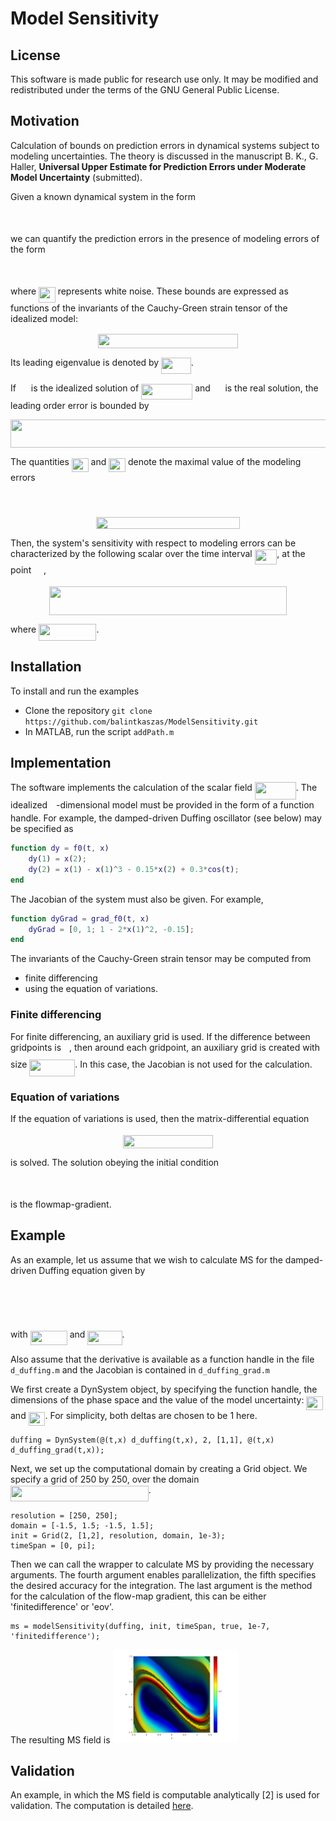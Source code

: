 # Model Sensitivity


## License

This software is made public for research use only. It may be modified and redistributed under the terms of the GNU General Public License.



## Motivation

Calculation of bounds on prediction errors in dynamical systems subject to modeling uncertainties. 
The theory is discussed in the manuscript B. K., G. Haller, __Universal Upper Estimate for Prediction Errors under Moderate Model Uncertainty__ (submitted).

Given a known dynamical system in the form 
<p align="center"><img src="svgs/8ae26bb45da4a1da385d8831c338005d.svg?invert_in_darkmode" align=middle width=393.49880625pt height=16.438356pt/></p>

we can quantify the prediction errors in the presence of modeling errors of the form

<p align="center"><img src="svgs/ae9ecea711fefb62a659a2baba56db9f.svg?invert_in_darkmode" align=middle width=170.88747059999997pt height=16.438356pt/></p>

where <img src="svgs/749e5d74b13d610763eb7779886568ef.svg?invert_in_darkmode" align=middle width=26.66961824999999pt height=24.65753399999998pt/> represents white noise. These bounds are expressed as functions of the invariants of the Cauchy-Green strain tensor of the idealized model:
<p align="center"><img src="svgs/1459bdf98910ccdf3ce84c76ea32948e.svg?invert_in_darkmode" align=middle width=224.35356899999996pt height=23.5253469pt/></p>

Its leading eigenvalue is denoted by <img src="svgs/b68b7fd0730749f66010e7a278f16778.svg?invert_in_darkmode" align=middle width=47.64853334999999pt height=26.085962100000025pt/>.

If <img src="svgs/bcaccb82f389300ad559e9be322690d3.svg?invert_in_darkmode" align=middle width=15.94753544999999pt height=26.76175259999998pt/> is the idealized solution of <img src="svgs/a8cf3097890381cfa1311a7a0838c48f.svg?invert_in_darkmode" align=middle width=82.15744514999999pt height=24.65753399999998pt/> and <img src="svgs/84614bcbba656f441da3dfdd6c082d31.svg?invert_in_darkmode" align=middle width=15.60562409999999pt height=21.839370299999988pt/> is the real solution, the leading order error is bounded by

<p align="center"><img src="svgs/b0e9dffda3866d1b9edeaf4fc6ee3a62.svg?invert_in_darkmode" align=middle width=611.17729035pt height=45.361174649999995pt/></p>

The quantities <img src="svgs/ea26fdf44c4f592467343f74a20a06fa.svg?invert_in_darkmode" align=middle width=26.80375499999999pt height=22.465723500000017pt/> and <img src="svgs/855ac9885de30be8c9d1359561c892b3.svg?invert_in_darkmode" align=middle width=26.80375499999999pt height=22.465723500000017pt/> denote the maximal value of the modeling errors 
<p align="center"><img src="svgs/a2bee8faec81269c3230c77d7966165a.svg?invert_in_darkmode" align=middle width=165.80475779999998pt height=16.438356pt/></p>

<p align="center"><img src="svgs/702ea200c58f41d105b95ee5e2e2f2ab.svg?invert_in_darkmode" align=middle width=230.1787488pt height=18.7598829pt/></p>

Then, the system's sensitivity with respect to modeling errors can be characterized by the following scalar over the time interval <img src="svgs/1036fd308dc681d0e5922e143269d0ce.svg?invert_in_darkmode" align=middle width=35.68498559999999pt height=24.65753399999998pt/>, at the point <img src="svgs/e714a3139958da04b41e3e607a544455.svg?invert_in_darkmode" align=middle width=15.94753544999999pt height=14.15524440000002pt/>, 
<p align="center"><img src="svgs/f6182ea3ade85b84cc667b3a0e098fd7.svg?invert_in_darkmode" align=middle width=379.6676433pt height=45.361174649999995pt/></p>

where <img src="svgs/be923a44af90ca78e993ae8bed6e4a6e.svg?invert_in_darkmode" align=middle width=92.43919904999998pt height=26.76175259999998pt/>.

## Installation

To install and run the examples
 
- Clone the repository `git clone https://github.com/balintkaszas/ModelSensitivity.git`
- In MATLAB, run the script `addPath.m`

## Implementation 

The software implements the calculation of the scalar field <img src="svgs/820a653cdb14a665cb4a3749bd54dc1b.svg?invert_in_darkmode" align=middle width=65.95915754999999pt height=28.493173500000005pt/>. 
The idealized <img src="svgs/55a049b8f161ae7cfeb0197d75aff967.svg?invert_in_darkmode" align=middle width=9.86687624999999pt height=14.15524440000002pt/>-dimensional model must be provided in the form of a function handle. For example, the damped-driven Duffing oscillator (see below) may be specified as
```MATLAB
function dy = f0(t, x)
    dy(1) = x(2);
    dy(2) = x(1) - x(1)^3 - 0.15*x(2) + 0.3*cos(t);
end
```

The Jacobian of the system must also be given. For example, 
```MATLAB
function dyGrad = grad_f0(t, x)
    dyGrad = [0, 1; 1 - 2*x(1)^2, -0.15];
end
```
The invariants of the Cauchy-Green strain tensor may be computed from 

- finite differencing 
- using the equation of variations.

### Finite differencing 

For finite differencing, an auxiliary grid is used. If the difference between gridpoints is <img src="svgs/ca5b783e4830121f2344b3259c731083.svg?invert_in_darkmode" align=middle width=8.98692299999999pt height=27.342470100000007pt/>, then around each gridpoint, an auxiliary grid is created with size <img src="svgs/29532cac2a859e208b1278a3be5f274a.svg?invert_in_darkmode" align=middle width=72.91950105pt height=27.342470100000007pt/>. 
In this case, the Jacobian is not used for the calculation.

### Equation of variations

If the equation of variations is used, then the matrix-differential equation 

<p align="center"><img src="svgs/a48e7f7bd0fb445298d995cfdb3e3d7b.svg?invert_in_darkmode" align=middle width=144.06387435pt height=20.8872774pt/></p>
is solved. The solution obeying the initial condition
<p align="center"><img src="svgs/f8cacfe7193a583adc457440f4b03390.svg?invert_in_darkmode" align=middle width=74.95433055pt height=16.438356pt/></p>

is the flowmap-gradient. 


## Example

As an example, let us assume that we wish to calculate MS for the damped-driven Duffing equation given by

<p align="center"><img src="svgs/0481a492d99d0bf1214e8fabeb9ff04a.svg?invert_in_darkmode" align=middle width=44.52802695pt height=14.174856299999998pt/></p>
<p align="center"><img src="svgs/d41b284a4837dc7b27c922126e1b7cf6.svg?invert_in_darkmode" align=middle width=183.90170865pt height=17.399144399999997pt/></p>
with <img src="svgs/3dd19a025b3d253c43db1187e62c7953.svg?invert_in_darkmode" align=middle width=59.06955449999999pt height=22.831056599999986pt/> and <img src="svgs/eab9b48fe3d2ac3deb50c9c260a9fa41.svg?invert_in_darkmode" align=middle width=55.25107169999998pt height=22.465723500000017pt/>. 

Also assume that the derivative is available as a function handle in the file `d_duffing.m` and the Jacobian is contained in `d_duffing_grad.m`

We first create a DynSystem object, by specifying the function handle, the dimensions of the phase space and the value of the model uncertainty: <img src="svgs/3b468fc90e1e51b9213b87f119e64ec2.svg?invert_in_darkmode" align=middle width=26.80375499999999pt height=22.465723500000017pt/> and <img src="svgs/e0ba81a24a00ccda69bbff19e04c095a.svg?invert_in_darkmode" align=middle width=26.80375499999999pt height=22.465723500000017pt/>. For simplicity, both deltas are chosen to be 1 here.

```
duffing = DynSystem(@(t,x) d_duffing(t,x), 2, [1,1], @(t,x) d_duffing_grad(t,x));
```

Next, we set up the computational domain by creating a Grid object. We specify a grid of 250 by 250, over the domain <img src="svgs/5451d22ed4f28a2f76eb9081de995e8c.svg?invert_in_darkmode" align=middle width=220.78394085pt height=24.65753399999998pt/>.

```
resolution = [250, 250]; 
domain = [-1.5, 1.5; -1.5, 1.5];
init = Grid(2, [1,2], resolution, domain, 1e-3);
timeSpan = [0, pi];
```

Then we can call the wrapper to calculate MS by providing the necessary arguments. The fourth argument enables parallelization, the fifth specifies the desired accuracy for the integration. The last argument is the method for the calculation of the flow-map gradient, this can be either 'finitedifference' or 'eov'. 

```
ms = modelSensitivity(duffing, init, timeSpan, true, 1e-7, 'finitedifference');
```

The resulting MS field is 
<img src="test/duffing_ms.png" alt="" width="200"/>


## Validation 

An example, in which the MS field is computable analytically [2] is used for validation. The computation is detailed [here](test/validation.html).

